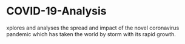 # COVID-19-Analysis
xplores and analyses the spread and impact of the novel coronavirus pandemic which has taken the world by storm with its rapid growth.
